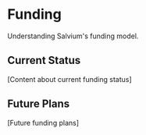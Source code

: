 # Funding

Understanding Salvium's funding model.

## Current Status

[Content about current funding status]

## Future Plans

[Future funding plans]
